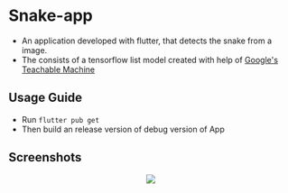 # Snake-app
* An application developed with flutter, that detects the snake from a image.
* The consists of a tensorflow list model created with help of <a href="https://teachablemachine.withgoogle.com/">Google's Teachable Machine</a>

## Usage Guide
* Run ```flutter pub get```
* Then build an release version of debug version of App

## Screenshots
<div style="text-align:center"><img src="https://drive.google.com/uc?export=view&id=16o9OgUFcGPjR4vtKf9lb_GRO26MmAw4h"></div>
